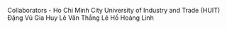 Collaborators - Ho Chi Minh City University of Industry and Trade (HUIT)
Đặng Vũ Gia Huy
Lê Văn Thắng
Lê Hồ Hoàng Linh
